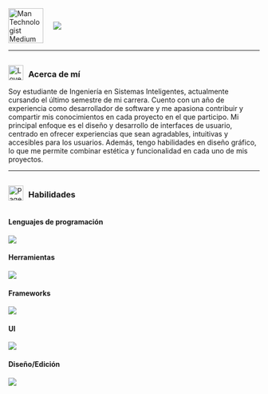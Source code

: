 <!--Encabezado-->
<div style = "display: flex; align-items:center">
<img src="https://raw.githubusercontent.com/Tarikul-Islam-Anik/Animated-Fluent-Emojis/master/Emojis/People%20with%20professions/Man%20Technologist%20Medium%20Skin%20Tone.png" alt="Man Technologist Medium Skin Tone" width="70" height="70" style="margin-right: 20px"/>

<img src="https://readme-typing-svg.herokuapp.com/?font=Roboto&weight=900&size=55=true&vCenter=true&width=500&height=80&duration=4000&color=B3B3B3&lines=Hola,+¿Qué+tal?+✌️;+Soy+Ricardo!+😁;"/>
</div>

<hr>

<!--Seccion: Acerca de mí-->
<div style="display: flex; align-items:center">
<img src="https://raw.githubusercontent.com/Tarikul-Islam-Anik/Animated-Fluent-Emojis/master/Emojis/Hand%20gestures/Love-You%20Gesture%20Medium-Dark%20Skin%20Tone.png" alt="Love-You Gesture Medium-Dark Skin Tone" width="30" height="30" style="margin-right: 10px"/>

<h3>Acerca de mí</h3>
</div>
Soy estudiante de Ingeniería en Sistemas Inteligentes, actualmente cursando el último semestre de mi carrera. Cuento con un año de experiencia como desarrollador de software y me apasiona contribuir y compartir mis conocimientos en cada proyecto en el que participo. Mi principal enfoque es el diseño y desarrollo de interfaces de usuario, centrado en ofrecer experiencias que sean agradables, intuitivas y accesibles para los usuarios. Además, tengo habilidades en diseño gráfico, lo que me permite combinar estética y funcionalidad en cada uno de mis proyectos.

<hr>

<!--Seccion: Skills-->
<div style="display: flex; align-items:center">
<img src="https://raw.githubusercontent.com/Tarikul-Islam-Anik/Animated-Fluent-Emojis/master/Emojis/Objects/Page%20with%20Curl.png" alt="Page with Curl" width="30" height="30" style="margin-right: 10px"/>

<h3>Habilidades</h3>
</div>

<h4>Lenguajes de programación</h4>
<a href="https://skillicons.dev">
    <img src="https://skillicons.dev/icons?i=html,css,js,ts,py,php,c,cs,cpp,dart&theme=dark">
</a>

<h4>Herramientas</h4>
<a href="https://skillicons.dev">
    <img src="https://skillicons.dev/icons?i=vscode,visualstudio,androidstudio,github,git,mysql,sqlite&theme=dark">
</a>

<h4>Frameworks</h4>
<a href="https://skillicons.dev">
    <img src="https://skillicons.dev/icons?i=react,vue,angular,laravel,flutter,dotnet&theme=dark">
</a>

<h4>UI</h4>
<a href = "https://skillicons.dev">
    <img src="https://skillicons.dev/icons?i=bootstrap,jquery&theme=dark">
</a>

<h4>Diseño/Edición</h4>
<a href = "https://skillicons.dev">
    <img src="https://skillicons.dev/icons?i=figma,photoshop,illustrator,pr&theme=dark">
</a>


